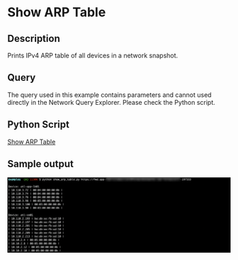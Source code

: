 # Show ARP Table

## Description
Prints IPv4 ARP table of all devices in a network snapshot.

## Query

The query used in this example contains parameters and cannot used directly in the Network Query Explorer.
Please check the Python script.

## Python Script
[Show ARP Table](show_arp_table.py)

## Sample output
![Show ARP table](/images/show_arp_table.png?width=800px&classes=shadow)
